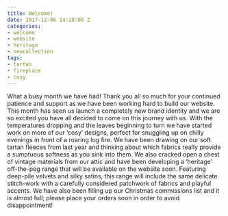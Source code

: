 ```yaml
---
title: Welcome!
date: 2017-12-06 14:28:00 Z
categories:
- welcome
- website
- heritage
- newcollection
tags:
- tartan
- fireplace
- cosy
---
```


What a busy month we have had! Thank you all so much for your continued patience and support as we have been working hard to build our website. This month has seen us launch a completely new brand identity and we are so excited you have all decided to come on this journey with us. With the temperatures dropping and the leaves beginning to turn we have started work on more of our ‘cosy’ designs, perfect for snuggling up on chilly evenings in front of a roaring log fire. We have been drawing on our soft tartan fleeces from last year and thinking about which fabrics really provide a sumptuous softness as you sink into them. We also cracked open a chest of vintage materials from our attic and have been developing a ‘heritage’ off-the-peg range that will be available on the website soon. Featuring deep-pile velvets and silky satins, this range will include the same delicate stitch-work with a carefully considered patchwork of fabrics and playful accents. We have also been filling up our Christmas commissions list and it is almost full; please place your orders soon in order to avoid disappointment!